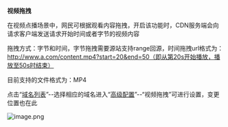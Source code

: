**视频拖拽**

在视频点播场景中，网民可根据观看内容拖拽，开启该功能时，CDN服务端会向请求客户端发送请求开始时间或者字节的视频内容

拖拽方式：字节和时间，字节拖拽需要源站支持range回源，时间拖拽url格式为：http://www.a.com/content.mp4?start=20&end=50（即从第20s开始播放，播放至50s时结束）

目前支持的文件格式为：MP4

点击“[域名列表](https://cdn-console.jdcloud.com/domainlist)”--选择相应的域名进入“[高级配置](https://cdn-console.jdcloud.com/detail/advanced?id=pid-test1.jcloud.com)”--“视频拖拽”可进行设置，变更位置也在此

![image.png](https://img1.jcloudcs.com/cms/381c8249-23ab-49db-b98c-e56537a2676f20180205110128.png)